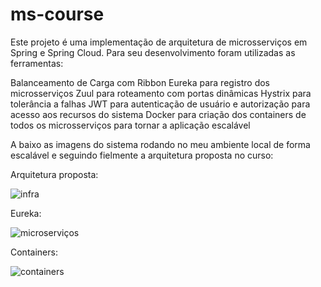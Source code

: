 # ms-course

Este projeto é uma implementação de arquitetura de microsserviços em Spring e Spring Cloud. Para seu desenvolvimento foram utilizadas as ferramentas:

Balanceamento de Carga com Ribbon
Eureka para registro dos microsserviços
Zuul para roteamento com portas dinâmicas
Hystrix para tolerância a falhas
JWT para autenticação de usuário e autorização para acesso aos recursos do sistema
Docker para criação dos containers de todos os microsserviços para tornar a aplicação escalável


A baixo as imagens do sistema rodando no meu ambiente local de forma escalável e seguindo fielmente a arquitetura proposta no curso:

Arquitetura proposta:

![infra](https://github.com/user-attachments/assets/7370e833-f4e5-4e39-bfd7-6ff15cfb6d36)

Eureka:


![microserviços](https://github.com/user-attachments/assets/e70f9af7-2d4b-4a2d-bfe9-c2052588b9f7)


Containers:

![containers](https://github.com/user-attachments/assets/6ed7ee7a-5177-4523-8a9e-36221e25b204)
